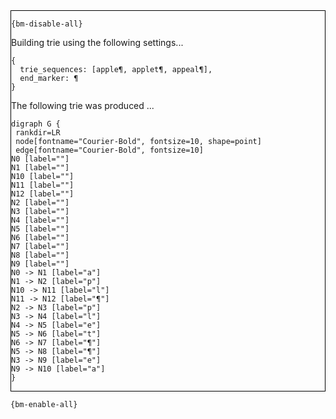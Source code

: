 <div style="border:1px solid black;">

`{bm-disable-all}`

Building trie using the following settings...

```
{
  trie_sequences: [apple¶, applet¶, appeal¶],
  end_marker: ¶
}

```


The following trie was produced ...

```{dot}
digraph G {
 rankdir=LR
 node[fontname="Courier-Bold", fontsize=10, shape=point]
 edge[fontname="Courier-Bold", fontsize=10]
N0 [label=""]
N1 [label=""]
N10 [label=""]
N11 [label=""]
N12 [label=""]
N2 [label=""]
N3 [label=""]
N4 [label=""]
N5 [label=""]
N6 [label=""]
N7 [label=""]
N8 [label=""]
N9 [label=""]
N0 -> N1 [label="a"]
N1 -> N2 [label="p"]
N10 -> N11 [label="l"]
N11 -> N12 [label="¶"]
N2 -> N3 [label="p"]
N3 -> N4 [label="l"]
N4 -> N5 [label="e"]
N5 -> N6 [label="t"]
N6 -> N7 [label="¶"]
N5 -> N8 [label="¶"]
N3 -> N9 [label="e"]
N9 -> N10 [label="a"]
}
```

</div>

`{bm-enable-all}`

